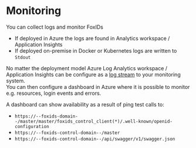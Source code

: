 # Monitoring
You can collect logs and monitor FoxIDs
 - If deployed in Azure the logs are found in Analytics workspace / Application Insights 
 - If deployed on-premise in Docker or Kubernetes logs are written to `Stdout`

No matter the deployment model Azure Log Analytics workspace / Application Insights can be configure as a [log stream](logging.md#log-stream) to your monitoring system.  
You can then configure a dashboard in Azure where it is possible to monitor e.g. resources, login events and errors. 

A dashboard can show availability as a result of ping test calls to:
- `https://--foxids-domain--/master/master/foxids_control_client(*)/.well-known/openid-configuration`
- `https://--foxids-control-domain--/master`
- `https://--foxids-control-domain--/api/swagger/v1/swagger.json`

